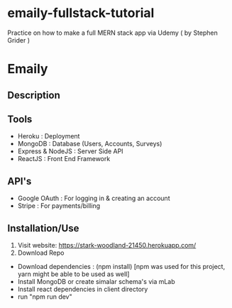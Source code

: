 # emaily-fullstack-tutorial
Practice on how to make a full MERN stack app via Udemy ( by Stephen Grider )

# Emaily

## Description

## Tools
- Heroku : Deployment
- MongoDB : Database (Users, Accounts, Surveys)
- Express & NodeJS : Server Side API
- ReactJS : Front End Framework

## API's
- Google OAuth : For logging in & creating an account
- Stripe : For payments/billing

## Installation/Use
1. Visit website: https://stark-woodland-21450.herokuapp.com/
2. Download Repo
- Download dependencies : (npm install) [npm was used for this project, yarn might be able to be used as well]
- Install MongoDB or create simalar schema's via mLab
- Install react dependencies in client directory
- run "npm run dev"